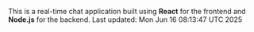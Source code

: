 This is a real-time chat application built using **React** for the frontend and **Node.js** for the backend.
Last updated: Mon Jun 16 08:13:47 UTC 2025
